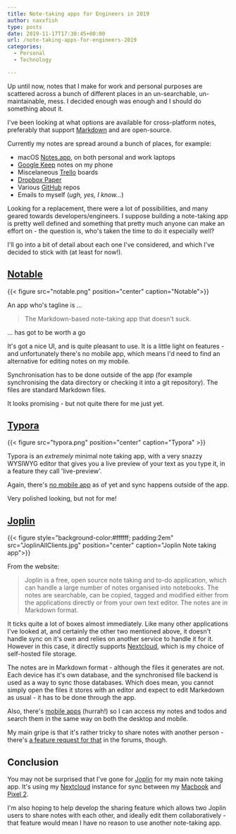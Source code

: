 ```yaml
---
title: Note-taking apps for Engineers in 2019
author: naxxfish
type: posts
date: 2019-11-17T17:30:45+00:00
url: /note-taking-apps-for-engineers-2019
categories:
  - Personal
  - Technology

---
```

Up until now, notes that I make for work and personal purposes are scattered across a bunch of different places in an un-searchable, un-maintainable, mess. I decided enough was enough and I should do something about it. 

I've been looking at what options are available for cross-platform notes, preferably that support [Markdown](https://www.markdownguide.org/) and are open-source.

<!--more-->

Currently my notes are spread around a bunch of places, for example:

 * macOS [Notes.app](https://support.apple.com/en-gb/guide/notes/welcome/mac), on both personal and work laptops
 * [Google Keep](https://www.google.com/keep/) notes on my phone
 * Miscelaneous [Trello](https://trello.com/) boards
 * [Dropbox Paper](https://www.dropbox.com/en_GB/paper)
 * Various [GitHub](github.com) repos
 * Emails to myself (*ugh, yes, I know...*)

Looking for a replacement, there were a lot of possibilities, and many geared towards developers/engineers. I suppose building a note-taking app is pretty well defined and something that pretty much anyone can make an effort on - the question is, who's taken the time to do it especially well? 

I'll go into a bit of detail about each one I've considered, and which I've decided to stick with (at least for now!).

## [Notable](https://notable.md/)

{{< figure src="notable.png" position="center" caption="Notable">}}

An app who's tagline is ...

> The Markdown-based note-taking app that doesn't suck.

... has got to be worth a go

It's got a nice UI, and is quite pleasant to use. It is a little light on features - and unfortunately there's no mobile app, which means I'd need to find an alternative for editing notes on my mobile.

Synchronisation has to be done outside of the app (for example synchronising the data directory or checking it into a git repository). The files are standard Markdown files. 

It looks promising - but not quite there for me just yet. 

## [Typora](https://www.typora.io/)

{{< figure src="typora.png" position="center" caption="Typora" >}}

Typora is an *extremely* minimal note taking app, with a very snazzy WYSIWYG editor that gives you a live preview of your text as you type it, in a feature they call 'live-preview'.

Again, there's [no mobile app](http://support.typora.io/Sync/) as of yet and sync happens outside of the app. 

Very polished looking, but not for me! 

## [Joplin](https://joplinapp.org/)

{{< figure style="background-color:#ffffff; padding:2em"  src="JoplinAllClients.jpg" position="center" caption="Joplin Note taking app">}}

From the website:

> Joplin is a free, open source note taking and to-do application, which can handle a large number of notes organised into notebooks. The notes are searchable, can be copied, tagged and modified either from the applications directly or from your own text editor. The notes are in Markdown format.

It ticks quite a lot of boxes almost immediately. Like many other applications I've looked at, and certainly the other two mentioned above, it doesn't handle sync on it's own and relies on another service to handle it for it.  However in this case, it directly supports [Nextcloud](https://nextcloud.com/), which is my choice of self-hosted file storage. 

The notes are in Markdown format - although the files it generates are not.  Each device has it's own database, and the synchronised file backend is used as a way to sync those databases. Which does mean, you cannot simply open the files it stores with an editor and expect to edit Markedown as usual - it has to be done through the app. 

Also, there's [mobile apps](https://joplinapp.org/#mobile-applications) (hurrah!) so I can access my notes and todos and search them in the same way on both the desktop and mobile.  

My main gripe is that it's rather tricky to share notes with another person - there's [a feature request for that](https://discourse.joplinapp.org/t/sharing-notes-or-notebooks/67) in the forums, though. 

## Conclusion

You may not be surprised that I've gone for [Joplin](https://joplinapp.org/) for my main note taking app.  It's using my [Nextcloud](https://nextcloud.com/) instance for sync between my [Macbook](https://support.apple.com/kb/sp715?locale=en_GB) and [Pixel 2](https://en.wikipedia.org/wiki/Pixel_2). 

I'm also hoping to help develop the sharing feature which allows two Joplin users to share notes with each other, and ideally edit them collaboratively - that feature would mean I have no reason to use another note-taking app. 

